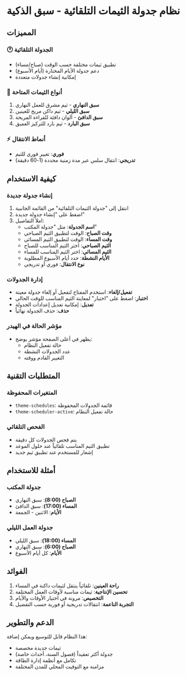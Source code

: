 # نظام جدولة الثيمات التلقائية - سبق الذكية

## المميزات

### 🕐 الجدولة التلقائية
- تطبيق ثيمات مختلفة حسب الوقت (صباح/مساء)
- دعم جدولة الأيام المختارة (أيام الأسبوع)
- إمكانية إنشاء جدولات متعددة

### 🎨 أنواع الثيمات المتاحة
1. **سبق النهاري** - ثيم مشرق للعمل النهاري
2. **سبق الليلي** - ثيم داكن مريح للعينين
3. **سبق الدافئ** - ألوان دافئة للقراءة المريحة
4. **سبق البارد** - ثيم بارد للتركيز العميق

### ⚡ أنماط الانتقال
- **فوري**: تغيير فوري للثيم
- **تدريجي**: انتقال سلس عبر مدة زمنية محددة (1-60 دقيقة)

## كيفية الاستخدام

### إنشاء جدولة جديدة
1. انتقل إلى "جدولة الثيمات التلقائية" من القائمة الجانبية
2. اضغط على "إنشاء جدولة جديدة"
3. املأ التفاصيل:
   - **اسم الجدولة**: مثل "جدولة المكتب"
   - **وقت الصباح**: الوقت لتطبيق الثيم الصباحي
   - **وقت المساء**: الوقت لتطبيق الثيم المسائي
   - **الثيم الصباحي**: اختر الثيم المناسب للصباح
   - **الثيم المسائي**: اختر الثيم المناسب للمساء
   - **الأيام النشطة**: حدد أيام الأسبوع المطلوبة
   - **نوع الانتقال**: فوري أو تدريجي

### إدارة الجدولات
- **تفعيل/إلغاء**: استخدم المفتاح لتفعيل أو إلغاء جدولة معينة
- **اختبار**: اضغط على "اختبار" لمعاينة الثيم المناسب للوقت الحالي
- **تعديل**: إمكانية تعديل إعدادات الجدولة
- **حذف**: حذف الجدولة نهائياً

### مؤشر الحالة في الهيدر
- يظهر في أعلى الصفحة مؤشر يوضح:
  - حالة تفعيل النظام
  - عدد الجدولات النشطة
  - التغيير القادم ووقته

## المتطلبات التقنية

### المتغيرات المحفوظة
- `theme-schedules`: قائمة الجدولات المحفوظة
- `theme-scheduler-active`: حالة تفعيل النظام

### الفحص التلقائي
- يتم فحص الجدولات كل دقيقة
- تطبيق الثيم المناسب تلقائياً عند حلول الموعد
- إشعار للمستخدم عند تطبيق ثيم جديد

## أمثلة للاستخدام

### جدولة المكتب
- **الصباح (8:00)**: سبق النهاري
- **المساء (17:00)**: سبق الدافئ
- **الأيام**: الاثنين - الجمعة

### جدولة العمل الليلي
- **المساء (18:00)**: سبق الليلي
- **الصباح (6:00)**: سبق النهاري
- **الأيام**: كل أيام الأسبوع

## الفوائد

1. **راحة العينين**: تلقائياً ينتقل لثيمات داكنة في المساء
2. **تحسين الإنتاجية**: ثيمات مناسبة لأوقات العمل المختلفة
3. **التخصيص**: مرونة في اختيار الأوقات والأيام
4. **التجربة الناعمة**: انتقالات تدريجية أو فورية حسب التفضيل

## الدعم والتطوير

هذا النظام قابل للتوسيع ويمكن إضافة:
- ثيمات جديدة مخصصة
- جدولة أكثر تعقيداً (فصول السنة، أحداث خاصة)
- تكامل مع أنظمة إدارة الطاقة
- مزامنة مع التوقيت المحلي للمدن المختلفة